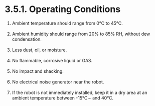﻿# 3.5.1. Operating Conditions

<ol style="list-style-type:decimal" start="1">
    <li>
Ambient temperature should range from 0℃ to 45℃.
  </li><br>
    <li>
Ambient humidity should range from 20% to 85% RH, without dew condensation.
  </li><br>
    <li>
Less dust, oil, or moisture.
  </li><br>
    <li>
No flammable, corrosive liquid or GAS. 
  </li><br>
    <li>
No impact and shacking. 
  </li><br>
    <li>
No electrical noise generator near the robot.
  </li><br>
    <li>
If the robot is not immediately installed, keep it in a dry area at an ambient temperature between -15℃∼ and 40℃. 
</li>
</ol>

